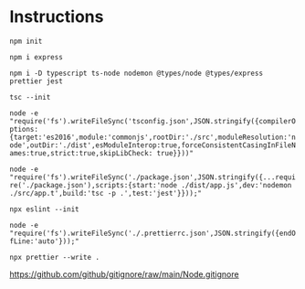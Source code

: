 # Instructions

`npm init`

`npm i express`

`npm i -D typescript ts-node nodemon @types/node @types/express prettier jest`

`tsc --init`

`node -e "require('fs').writeFileSync('tsconfig.json',JSON.stringify({compilerOptions:{target:'es2016',module:'commonjs',rootDir:'./src',moduleResolution:'node',outDir:'./dist',esModuleInterop:true,forceConsistentCasingInFileNames:true,strict:true,skipLibCheck: true}}))"`

`node -e "require('fs').writeFileSync('./package.json',JSON.stringify({...require('./package.json'),scripts:{start:'node ./dist/app.js',dev:'nodemon ./src/app.t',build:'tsc -p .',test:'jest'}}));"`

`npx eslint --init`

`node -e "require('fs').writeFileSync('./.prettierrc.json',JSON.stringify({endOfLine:'auto'}));"`

`npx prettier --write .`

https://github.com/github/gitignore/raw/main/Node.gitignore
